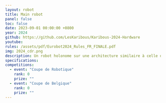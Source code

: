 ```yaml
---
layout: robot
title: Main robot
panel: false
toc: false
date: 2023-09-01 00:00:00 +0800
year: 2024
github: https://github.com/LesKaribous/Karibous-2024-Hardware
youtube: 
rules: /assets/pdf/Eurobot2024_Rules_FR_FINALE.pdf
img: 2024_cdr.png
description: Un robot holonome sur une architecture similaire à celle des trois dernières années. Il est capable de ramasser et trier les éléments de jeu.
specifications: 
competitions:
  - event: "Coupe de Robotique"
    rank: 0
    prize: ""
  - event: "Coupe de Belgique"
    rank: 0
    prize: ""
---
```

